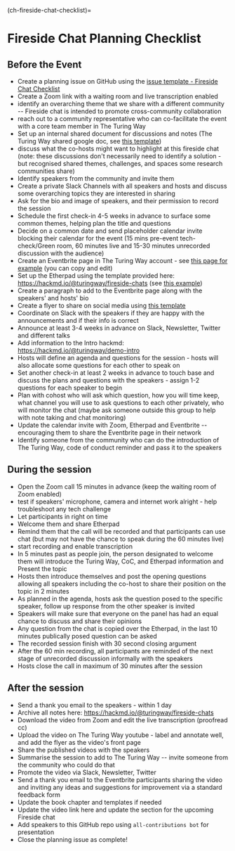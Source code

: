 (ch-fireside-chat-checklist)=

# Fireside Chat Planning Checklist

## Before the Event

- Create a planning issue on GitHub using the [issue template - Fireside Chat Checklist](https://github.com/alan-turing-institute/the-turing-way/issues/new/choose)
- Create a Zoom link with a waiting room and live transcription enabled
- identify an overarching theme that we share with a different community -- Fireside chat is intended to promote cross-community collaboration
- reach out to a community representative who can co-facilitate the event with a core team member in The Turing Way
- Set up an internal shared document for discussions and notes (The Turing Way shared google doc, see [this template](https://docs.google.com/document/d/1X_NfRkkH6p47yRgpd6xlw8yrvo6jIsbF_mV0BinjcaQ/edit?usp=sharing))
- discuss what the co-hosts might want to highlight at this fireside chat (note: these discussions don't necessarily need to identify a solution - but recognised shared themes, challenges, and spaces some research communities share)
- Identify speakers from the community and invite them
- Create a private Slack Channels with all speakers and hosts and discuss some overarching topics they are interested in sharing
- Ask for the bio and image of speakers, and their permission to record the session
- Schedule the first check-in 4-5 weeks in advance to surface some common themes, helping plan the title and questions
- Decide on a common date and send placeholder calendar invite blocking their calendar for the event (15 mins pre-event tech-check/Green room, 60 minutes live and 15-30 minutes unrecorded discussion with the audience)
- Create an Eventbrite page in The Turing Way account - see [this page for example](https://www.eventbrite.co.uk/e/navigating-growth-and-scale-to-sustain-open-communities-tickets-360328802147) (you can copy and edit)
- Set up the Etherpad using the template provided here: https://hackmd.io/@turingway/fireside-chats (see [this example](https://pad.sfconservancy.org/p/ttw-fireside-chat-mar2022))
- Create a paragraph to add to the Eventbrite page along with the speakers' and hosts' bio
- Create a flyer to share on social media using [this template](https://docs.google.com/presentation/d/1Fx2WcVvGX6dM3z74VDQp_UD8edKp6Phl/edit?usp=sharing&ouid=102682705838770934280&rtpof=true&sd=true)
- Coordinate on Slack with the speakers if they are happy with the announcements and if their info is correct
- Announce at least 3-4 weeks in advance on Slack, Newsletter, Twitter and different talks
- Add information to the Intro hackmd: https://hackmd.io/@turingway/demo-intro
- Hosts will define an agenda and questions for the session - hosts will also allocate some questions for each other to speak on
- Set another check-in at least 2 weeks in advance to touch base and discuss the plans and questions with the speakers - assign 1-2 questions for each speaker to begin 
- Plan with cohost who will ask which question, how you will time keep, what channel you will use to ask questions to each other privately, who will monitor the chat (maybe ask someone outside this group to help with note taking and chat monitoring)
- Update the calendar invite with Zoom, Etherpad and Eventbrite -- encouraging them to share the Eventbrite page in their network
- Identify someone from the community who can do the introduction of The Turing Way, code of conduct reminder and pass it to the speakers

## During the session

- Open the Zoom call 15 minutes in advance (keep the waiting room of Zoom enabled)
- test if speakers' microphone, camera and internet work alright - help troubleshoot any tech challenge
- Let participants in right on time
- Welcome them and share Etherpad
- Remind them that the call will be recorded and that participants can use chat (but may not have the chance to speak during the 60 minutes live)
- start recording and enable transcription
- In 5 minutes past as people join, the person designated to welcome them will introduce the Turing Way, CoC, and Etherpad information and Present the topic
- Hosts then introduce themselves and post the opening questions allowing all speakers including the co-host to share their position on the topic in 2 minutes
- As planned in the agenda, hosts ask the question posed to the specific speaker, follow up response from the other speaker is invited
- Speakers will make sure that everyone on the panel has had an equal chance to discuss and share their opinions
- Any question from the chat is copied over the Etherpad, in the last 10 minutes publically posed question can be asked
- The recorded session finish with 30 second closing argument
- After the 60 min recording, all participants are reminded of the next stage of unrecorded discussion informally with the speakers 
- Hosts close the call in maximum of 30 minutes after the session

## After the session

- Send a thank you email to the speakers - within 1 day
- Archive all notes here: https://hackmd.io/@turingway/fireside-chats
- Download the video from Zoom and edit the live transcription (proofread cc)
- Upload the video on The Turing Way youtube - label and annotate well, and add the flyer as the video's front page
- Share the published videos with the speakers
- Summarise the session to add to The Turing Way -- invite someone from the community who could do that 
- Promote the video via Slack, Newsletter, Twitter
- Send a thank you email to the Eventbrite participants sharing the video and inviting any ideas and suggestions for improvement via a standard feedback form
- Update the book chapter and templates if needed
- Update the video link here and update the section for the upcoming Fireside chat
- Add speakers to this GitHub repo using `all-contributions bot` for presentation
- Close the planning issue as complete!
